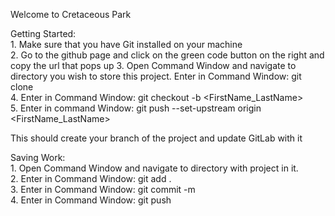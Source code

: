 Welcome to Cretaceous Park

Getting Started:  
    1. Make sure that you have Git installed on your machine  
    2. Go to the github page and click on the green code button on the right and copy the url that pops up 
    3. Open Command Window and navigate to directory you wish to store this project. Enter in Command Window: git clone <copied-url>  
    4. Enter in Command Window: git checkout -b <FirstName_LastName>  
    5. Enter in command Window: git push --set-upstream origin <FirstName_LastName>  
    
This should create your branch of the project and update GitLab with it  
    
Saving Work:  
    1. Open Command Window and navigate to directory with project in it.   
    2. Enter in Command Window: git add .  
    3. Enter in Command Window: git commit -m <Message for commit>  
    4. Enter in Command Window: git push  
